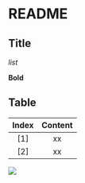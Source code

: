 # README

## Title

*list*

**Bold**

## Table

| Index |         Content        |
|:-----:|:----------------------:|
|  [1]  |           xx           |
|  [2]  |           xx           |

![](https://z3.ax1x.com/2021/10/10/5EWVbR.png)
